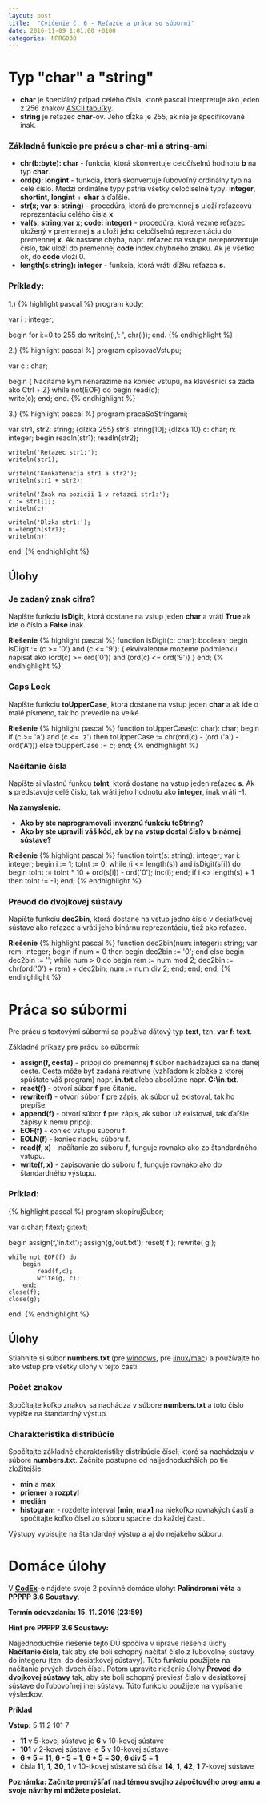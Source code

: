 ```yaml
---
layout: post
title:  "Cvičenie č. 6 - Reťazce a práca so súbormi"
date: 2016-11-09 1:01:00 +0100
categories: NPRG030
---
```

# Typ "char" a "string"

* **char** je špeciálný prípad celého čísla, ktoré pascal interpretuje ako jeden z 256 znakov [ASCII tabuľky](http://www.ascii-code.com/).
* **string** je reťazec **char**-ov. Jeho dĺžka je 255, ak nie je špecifikované inak.

### Základné funkcie pre prácu s **char**-mi a **string**-ami

* **chr(b:byte): char** - funkcia, ktorá skonvertuje celočíselnú hodnotu **b** na typ **char**.
* **ord(x): longint** - funkcia, ktorá skonvertuje ľubovoľný ordinálny typ na celé číslo.
Medzi ordinálne typy patria všetky celočíselné typy: **integer**, **shortint**, **longint** + **char** a ďaľšie.
* **str(x; var s: string)** - procedúra, ktorá do premennej **s** uloží reťazcovú reprezentáciu celého čisla **x**.
* **val(s: string;var x; code: integer)** - procedúra, ktorá vezme reťazec uložený v premennej **s** a uloží jeho
celočíselnú reprezentáciu do premennej **x**. Ak nastane chyba, napr. reťazec na vstupe nereprezentuje číslo, tak uloží do premennej
**code** index chybného znaku. Ak je všetko ok, do **code** vloží 0.
* **length(s:string): integer** - funkcia, ktorá vráti dĺžku reťazca **s**.

### Príklady:

1.)
{% highlight pascal %}
program kody;

var i : integer;

begin
  for i:=0 to 255 do
    writeln(i,': ', chr(i));
end.
{% endhighlight %}

2.)
{% highlight pascal %}
program opisovacVstupu;

var c : char;

begin
  { Nacitame kym nenarazime na koniec vstupu,
    na klavesnici sa zada ako Ctrl + Z}
  while not(EOF) do
    begin
      read(c);  
      write(c);
    end;
end.
{% endhighlight %}

3.)
{% highlight pascal %}
program pracaSoStringami;

var str1, str2: string; {dlzka 255}
    str3: string[10]; {dlzka 10}
    c: char;
    n: integer;
begin
    readln(str1);
    readln(str2);

    writeln('Retazec str1:');
    writeln(str1);

    writeln('Konkatenacia str1 a str2');
    writeln(str1 + str2);

    writeln('Znak na pozicii 1 v retazci str1:');
    c := str1[1];
    writeln(c);

    writeln('Dlzka str1:');
    n:=length(str1);
    writeln(n);
end.
{% endhighlight %}

## Úlohy

### Je zadaný znak cifra?

Napíšte funkciu **isDigit**, ktorá dostane na vstup jeden **char** a vráti **True** ak ide o číslo a **False** inak.

**Riešenie**
{% highlight pascal %}
function isDigit(c: char): boolean;
begin
  isDigit := (c >= '0') and (c <= '9');
  { ekvivalentne mozeme podmienku napisat
    ako (ord(c) >= ord('0')) and (ord(c) <= ord('9')) }
end;
{% endhighlight %}

### Caps Lock

Napíšte funkciu **toUpperCase**, ktorá dostane na vstup jeden **char** a ak ide o malé písmeno, tak ho prevedie na velké.

**Riešenie**
{% highlight pascal %}
function toUpperCase(c: char): char;
begin
  if (c >= 'a') and (c <= 'z') then
    toUpperCase := chr(ord(c) - (ord ('a') - ord('A')))
  else
    toUpperCase := c;
end;
{% endhighlight %}

### Načítanie čísla

Napíšte si vlastnú funkcu **toInt**, ktorá dostane na vstup jeden reťazec **s**.
Ak **s** predstavuje celé čislo, tak vráti jeho hodnotu ako **integer**, inak vráti -1.

**Na zamyslenie:**

* **Ako by ste naprogramovali inverznú funkciu toString?**
* **Ako by ste upravili váš kód, ak by na vstup dostal číslo v binárnej sústave?**

**Riešenie**
{% highlight pascal %}
function toInt(s: string): integer;
var i: integer;
begin
  i := 1;
  toInt := 0;
  while (i <= length(s)) and isDigit(s[i]) do begin
    toInt := toInt * 10 + ord(s[i]) - ord('0');
    inc(i);
  end;
  if i <> length(s) + 1 then
    toInt := -1;
end;
{% endhighlight %}

### Prevod do dvojkovej sústavy

Napíšte funkciu **dec2bin**, ktorá dostane na vstup jedno číslo v desiatkovej sústave ako reťazec a vráti jeho binárnu reprezentáciu, tiež ako reťazec.

**Riešenie**
{% highlight pascal %}
function dec2bin(num: integer): string;
var rem: integer;
begin
  if num = 0 then begin
    dec2bin := '0';
  end else begin
    dec2bin := '';
    while num > 0 do begin
      rem := num mod 2;
      dec2bin := chr(ord('0') + rem) + dec2bin;
      num := num div 2;
    end;
  end;
end;
{% endhighlight %}

# Práca so súbormi

Pre prácu s textovými súbormi sa používa dátový typ **text**, tzn. **var f: text**.

Základné príkazy pre prácu so súbormi:

* **assign(f, cesta)** - pripojí do premennej **f** súbor nachádzajúci sa na danej ceste.
Cesta môže byť zadaná relatívne (vzhľadom k zložke z ktorej spúštate váš program) napr. **in.txt** alebo absolútne napr. **C:\in.txt**.
* **reset(f)** - otvorí súbor **f** pre čítanie.
* **rewrite(f)** - otvorí súbor **f** pre zápis, ak súbor už existoval, tak ho prepíše.
* **append(f)** - otvorí súbor **f** pre zápis, ak súbor už existoval, tak ďaľšie zápisy k nemu pripojí.
* **EOF(f)** - koniec vstupu súboru f.
* **EOLN(f)** - koniec riadku súboru f.
* **read(f, x)** - načítanie zo súboru **f**, funguje rovnako ako zo štandardného vstupu.
* **write(f, x)** - zapisovanie do súboru **f**, funguje rovnako ako do štandardného výstupu.

### Príklad:

{% highlight pascal %}
program skopirujSubor;

var c:char;
    f:text;
    g:text;

begin
    assign(f,'in.txt');
    assign(g,'out.txt');
    reset( f );
    rewrite( g );

    while not EOF(f) do
        begin
            read(f,c);
            write(g, c);
        end;
    close(f);
    close(g);
end.
{% endhighlight %}

## Úlohy

Stiahnite si súbor **numbers.txt** (pre [windows]({{site.baseurl}}/src/class6/windows/numbers.txt), pre [linux/mac]({{site.baseurl}}/src/class6/unix/numbers.txt)) a používajte ho ako vstup pre všetky úlohy v tejto časti.

### Počet znakov

Spočítajte koľko znakov sa nachádza v súbore **numbers.txt** a toto číslo vypíšte na štandardný výstup.

### Charakteristika distribúcie

Spočítajte základné charakteristiky distribúcie čísel, ktoré sa nachádzajú v súbore **numbers.txt**.
Začnite postupne od najjednoduchších po tie zložitejšie:

* **min** a **max**
* **priemer** a **rozptyl**
* **medián**
* **histogram** - rozdelte interval **[min, max]** na niekoľko rovnakých častí a spočítajte koľko čísel zo súboru spadne do každej časti.

Výstupy vypisujte na štandardný výstup a aj do nejakého súboru.

# Domáce úlohy
V **[CodEx](https://codex.ms.mff.cuni.cz/codex-prg/)**-e nájdete svoje 2 povinné domáce úlohy:
**Palindromní věta** a **PPPPP 3.6 Soustavy**.

**Termín odovzdania: 15. 11. 2016 (23:59)**

**Hint pre PPPPP 3.6 Soustavy:**

Najjednoduchšie riešenie tejto DÚ spočíva v úprave riešenia úlohy **Načítanie čísla**, tak aby ste boli schopný načítať číslo z ľubovolnej sústavy do integeru (tzn. do desiatkovej sústavy). Túto funkciu použijete na načítanie prvých dvoch čísel. Potom upravíte riešenie úlohy **Prevod do dvojkovej sústavy** tak, aby ste boli
schopný previesť čislo v desiatkovej sústave do ľubovoľnej inej sústavy. Túto funkciu použijete na vypísanie výsledkov.

**Príklad**

**Vstup:** 5 11 2 101 7

* **11** v 5-kovej sústave je **6** v 10-kovej sústave
* **101** v 2-kovej sústave je **5** v 10-kovej sústave
* **6 + 5 = 11**, **6 - 5 = 1**, **6 * 5 = 30**, **6 div 5 = 1**
* čísla **11**, **1**, **30**, **1** v 10-tkovej sústave sú čísla **14**, **1**, **42**, **1** 7-kovej sústave

**Poznámka: Začnite premýšľať nad témou svojho zápočtového programu a svoje návrhy mi môžete posielať.**
